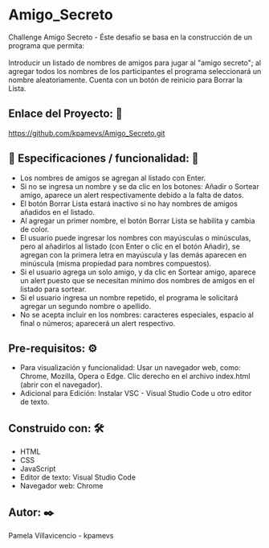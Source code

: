 # Amigo_Secreto #
Challenge Amigo Secreto - Éste desafío se basa en la construcción de un programa que permita: <br> <br>
Introducir un listado de nombres de amigos para jugar al "amigo secreto"; al agregar todos los nombres de los participantes el programa seleccionará un nombre aleatoriamente. 
Cuenta con un botón de reinicio para Borrar la Lista.

## Enlace del Proyecto: 🚀 ##
https://github.com/kpamevs/Amigo_Secreto.git

## 📖 Especificaciones / funcionalidad: 🚀 ##
- Los nombres de amigos se agregan al listado con Enter.
- Si no se ingresa un nombre y se da clic en los botones: Añadir o Sortear amigo, aparece un alert respectivamente debido a la falta de datos. 
- El botón Borrar Lista estará inactivo si no hay nombres de amigos añadidos en el listado.
- Al agregar un primer nombre, el botón Borrar Lista se habilita y cambia de color.
- El usuario puede ingresar los nombres con mayúsculas o minúsculas, pero al añadirlos al listado (con Enter o clic en el botón Añadir), se agregan con la primera letra en mayúscula y las demás aparecen en minúscula (misma propiedad para nombres compuestos).
- Si el usuario agrega un solo amigo, y da clic en Sortear amigo, aparece un alert puesto que se necesitan mínimo dos nombres de amigos en el listado para sortear.
- Si el usuario ingresa un nombre repetido, el programa le solicitará agregar un segundo nombre o apellido.
- No se acepta incluir en los nombres: caracteres especiales, espacio al final o números; aparecerá un alert respectivo.

## Pre-requisitos: ⚙️ ##
- Para visualización y funcionalidad: Usar un navegador web, como: Chrome, Mozilla, Opera o Edge. Clic derecho en el archivo index.html (abrir con el navegador).
- Adicional para Edición: Instalar VSC - Visual Studio Code u otro editor de texto.

## Construido con: 🛠️ ##
- HTML
- CSS
- JavaScript
- Editor de texto: Visual Studio Code
- Navegador web: Chrome

## Autor: ✒️ ##
Pamela Villavicencio - kpamevs
